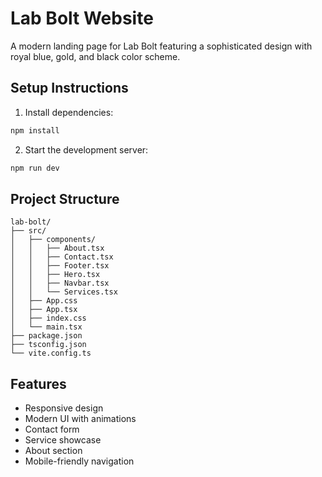 # Lab Bolt Website

A modern landing page for Lab Bolt featuring a sophisticated design with royal blue, gold, and black color scheme.

## Setup Instructions

1. Install dependencies:
```bash
npm install
```

2. Start the development server:
```bash
npm run dev
```

## Project Structure

```
lab-bolt/
├── src/
│   ├── components/
│   │   ├── About.tsx
│   │   ├── Contact.tsx
│   │   ├── Footer.tsx
│   │   ├── Hero.tsx
│   │   ├── Navbar.tsx
│   │   └── Services.tsx
│   ├── App.css
│   ├── App.tsx
│   ├── index.css
│   └── main.tsx
├── package.json
├── tsconfig.json
└── vite.config.ts
```

## Features

- Responsive design
- Modern UI with animations
- Contact form
- Service showcase
- About section
- Mobile-friendly navigation